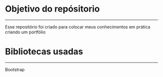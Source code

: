 <h1>Objetivo do repósitorio</h1>
<hr>
<p>Esse repositório foi criado para colocar meus conhecimentos em prática criando um portfólio</p>
<h1>Bibliotecas usadas</h1>
<hr>
<p>Bootstrap</p>
